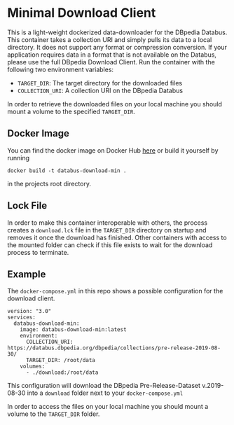 # Minimal Download Client

This is a light-weight dockerized data-downloader for the DBpedia Databus. This container takes a collection URI and simply pulls its data to a local directory. It does not support any format or compression conversion. If your application requires data in a format that is not available on the Databus, please use the full DBpedia Download Client. Run the container with the following two environment variables:
* `TARGET_DIR`: The target directory for the downloaded files
* `COLLECTION_URI`: A collection URI on the DBpedia Databus

In order to retrieve the downloaded files on your local machine you should mount a volume to the specified `TARGET_DIR`.

## Docker Image

You can find the docker image on Docker Hub [here]() or build it yourself by running

```docker build -t databus-download-min .``` 

in the projects root directory.

## Lock File

In order to make this container interoperable with others, the process creates a `download.lck` file in the `TARGET_DIR` directory
on startup and removes it once the download has finished.
Other containers with access to the mounted folder can check if this file exists to wait for the download process to terminate.

## Example
The `docker-compose.yml` in this repo shows a possible configuration for the download client.

```
version: "3.0"
services:
  databus-download-min:
    image: databus-download-min:latest
    environment:
      COLLECTION_URI: https://databus.dbpedia.org/dbpedia/collections/pre-release-2019-08-30/
      TARGET_DIR: /root/data
    volumes:
      - ./download:/root/data
```

This configuration will download the DBpedia Pre-Release-Dataset v.2019-08-30 into a `download` folder next to your `docker-compose.yml`

In order to access the files on your local machine you should mount a volume to the `TARGET_DIR` folder.

